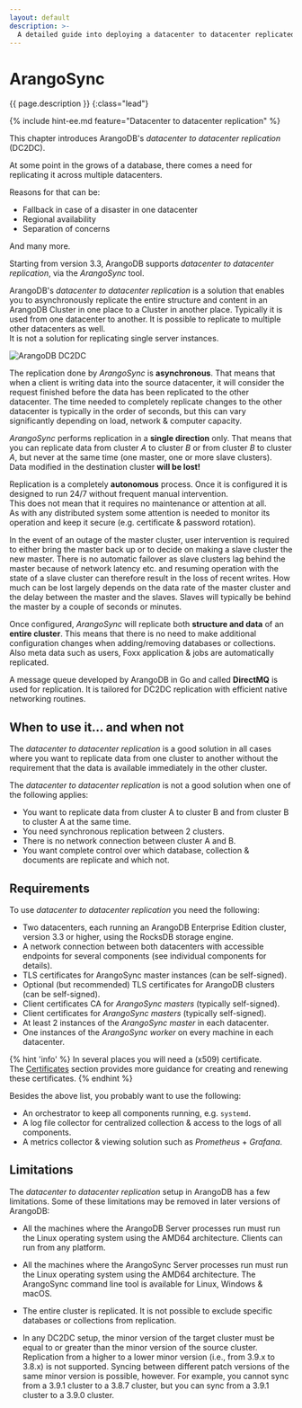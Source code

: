 ```yaml
---
layout: default
description: >-
  A detailed guide into deploying a datacenter to datacenter replicated environment
---
```

# ArangoSync

{{ page.description }}
{:class="lead"}

{% include hint-ee.md feature="Datacenter to datacenter replication" %}

This chapter introduces ArangoDB's _datacenter to datacenter replication_ (DC2DC).

At some point in the grows of a database, there comes a need for replicating it
across multiple datacenters.

Reasons for that can be:

- Fallback in case of a disaster in one datacenter
- Regional availability
- Separation of concerns

And many more.

Starting from version 3.3, ArangoDB supports _datacenter to datacenter
replication_, via the _ArangoSync_ tool.

ArangoDB's _datacenter to datacenter replication_ is a solution that enables you
to asynchronously replicate the entire structure and content in an ArangoDB Cluster
in one place to a Cluster in another place. Typically it is used from one datacenter
to another. It is possible to replicate to multiple other datacenters as well.
<br/>It is not a solution for replicating single server instances.

![ArangoDB DC2DC](images/dc2dc-topology.png)

The replication done by _ArangoSync_ is **asynchronous**. That means that when
a client is writing data into the source datacenter, it will consider the
request finished before the data has been replicated to the other datacenter.
The time needed to completely replicate changes to the other datacenter is
typically in the order of seconds, but this can vary significantly depending on
load, network & computer capacity.

_ArangoSync_ performs replication in a **single direction** only. That means that
you can replicate data from cluster _A_ to cluster _B_ or from cluster _B_ to
cluster _A_, but never at the same time (one master, one or more slave clusters).
<br/>Data modified in the destination cluster **will be lost!**

Replication is a completely **autonomous** process. Once it is configured it is
designed to run 24/7 without frequent manual intervention.
<br/>This does not mean that it requires no maintenance or attention at all.
<br/>As with any distributed system some attention is needed to monitor its operation
and keep it secure (e.g. certificate & password rotation).

In the event of an outage of the master cluster, user intervention is required
to either bring the master back up or to decide on making a slave cluster the
new master. There is no automatic failover as slave clusters lag behind the master
because of network latency etc. and resuming operation with the state of a slave
cluster can therefore result in the loss of recent writes. How much can be lost
largely depends on the data rate of the master cluster and the delay between
the master and the slaves. Slaves will typically be behind the master by a couple
of seconds or minutes.

Once configured, _ArangoSync_ will replicate both **structure and data** of an
**entire cluster**. This means that there is no need to make additional configuration
changes when adding/removing databases or collections.
<br/>Also meta data such as users, Foxx application & jobs are automatically replicated.

A message queue developed by ArangoDB in Go and called **DirectMQ** is used for
replication. It is tailored for DC2DC replication with efficient native
networking routines.

## When to use it... and when not

The _datacenter to datacenter replication_ is a good solution in all cases where
you want to replicate data from one cluster to another without the requirement
that the data is available immediately in the other cluster.

The _datacenter to datacenter replication_ is not a good solution when one of the
following applies:

- You want to replicate data from cluster A to cluster B and from cluster B
to cluster A at the same time.
- You need synchronous replication between 2 clusters.
- There is no network connection between cluster A and B.
- You want complete control over which database, collection & documents are replicate and which not.

## Requirements

To use _datacenter to datacenter replication_ you need the following:

- Two datacenters, each running an ArangoDB Enterprise Edition cluster,
  version 3.3 or higher, using the RocksDB storage engine.
- A network connection between both datacenters with accessible endpoints
  for several components (see individual components for details).
- TLS certificates for ArangoSync master instances (can be self-signed).
- Optional (but recommended) TLS certificates for ArangoDB clusters (can be self-signed).
- Client certificates CA for _ArangoSync masters_ (typically self-signed).
- Client certificates for _ArangoSync masters_ (typically self-signed).
- At least 2 instances of the _ArangoSync master_ in each datacenter.
- One instances of the _ArangoSync worker_ on every machine in each datacenter.

{% hint 'info' %}
In several places you will need a (x509) certificate.
<br/>The [Certificates](security-dc2dc.html#certificates) section provides more guidance for creating
and renewing these certificates.
{% endhint %}

Besides the above list, you probably want to use the following:

- An orchestrator to keep all components running, e.g. `systemd`.
- A log file collector for centralized collection & access to the logs of all components.
- A metrics collector & viewing solution such as _Prometheus_ + _Grafana_.

## Limitations

The _datacenter to datacenter replication_ setup in ArangoDB has a few limitations.
Some of these limitations may be removed in later versions of ArangoDB:

- All the machines where the ArangoDB Server processes run must run the Linux
  operating system using the AMD64 architecture. Clients can run from any platform.

- All the machines where the ArangoSync Server processes run must run the Linux
  operating system using the AMD64 architecture.
  The ArangoSync command line tool is available for Linux, Windows & macOS.

- The entire cluster is replicated. It is not possible to exclude specific
  databases or collections from replication.

- In any DC2DC setup, the minor version of the target cluster must be equal to
  or greater than the minor version of the source cluster. Replication from a higher to a 
  lower minor version (i.e., from 3.9.x to 3.8.x) is not supported.
  Syncing between different patch versions of the same minor version is possible, however.
  For example, you cannot sync from a 3.9.1 cluster to a 3.8.7 cluster, but
  you can sync from a 3.9.1 cluster to a 3.9.0 cluster.